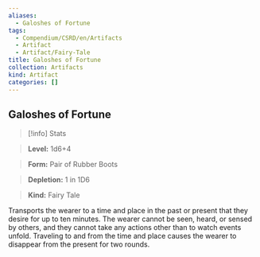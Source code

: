 ```yaml
---
aliases:
  - Galoshes of Fortune
tags:
  - Compendium/CSRD/en/Artifacts
  - Artifact
  - Artifact/Fairy-Tale
title: Galoshes of Fortune
collection: Artifacts
kind: Artifact
categories: []
---
```

## Galoshes of Fortune    
>[!info] Stats    
> **Level:** 1d6+4    
> **Form:** Pair of Rubber Boots    
> **Depletion:** 1 in 1D6    
> **Kind:** Fairy Tale  
    
Transports the wearer to a time and place in the past or present that they desire for up to ten minutes. The wearer cannot be seen, heard, or sensed by others, and they cannot take any actions other than to watch events unfold. Traveling to and from the time and place causes the wearer to disappear from the present for two rounds.